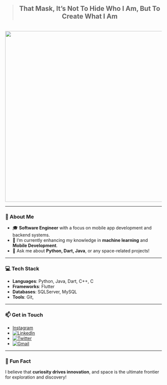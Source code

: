 <div align="center">
  <blockquote>
    <h2><strong>That Mask, It’s Not To Hide Who I Am, But To Create What I Am</strong></h2>
  </blockquote>
</div>

<br>
<img height="550" src="https://i.giphy.com/media/v1.Y2lkPTc5MGI3NjExc2Q2cGxtNWxtNTN5OXgzNzB2eGhpbzM1Y2RlNGJzaDZiZDh2OWpmcyZlcD12MV9pbnRlcm5hbF9naWZfYnlfaWQmY3Q9Zw/l396BoOTIFem9xqQU/giphy.gif"  />
<br> 

---

### 👋 About Me

- 🎓 **Software Engineer** with a focus on mobile app development and backend systems.
- 🌱 I’m currently enhancing my knowledge in **machine learning** and **Mobile Development**.
- 💬 Ask me about **Python, Dart, Java**, or any space-related projects!

---

### 💻 Tech Stack
- **Languages**: Python, Java, Dart, C++, C
- **Frameworks**: Flutter
- **Databases**: SQLServer, MySQL
- **Tools**: Git,

---

### 📫 Get in Touch
- [Instagram](https://www.instagram.com/mostafa_alhwieg/)
- [![LinkedIn](https://raw.githubusercontent.com/maurodesouza/profile-readme-generator/master/src/assets/icons/social/linkedin/default.svg)](https://www.linkedin.com/in/mostafa-adel-02612224a/) 
- [![Twitter](https://img.shields.io/badge/Twitter-1DA1F2?style=for-the-badge&logo=twitter&logoColor=white)](https://x.com/mostafa_Hweig)
- [![Gmail](https://img.shields.io/badge/Gmail-D14836?style=for-the-badge&logo=gmail&logoColor=white)](mailto:mostafa.elhwieg@gmail.com)

---

### 🌟 Fun Fact
I believe that **curiosity drives innovation**, and space is the ultimate frontier for exploration and discovery!

